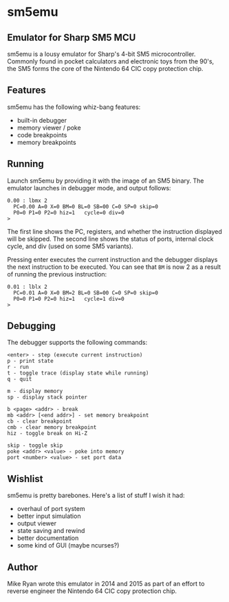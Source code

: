 sm5emu
======

Emulator for Sharp SM5 MCU
--------------------------

sm5emu is a lousy emulator for Sharp's 4-bit SM5 microcontroller.
Commonly found in pocket calculators and electronic toys from the 90's,
the SM5 forms the core of the Nintendo 64 CIC copy protection chip.

Features
--------

sm5emu has the following whiz-bang features:
 
 - built-in debugger
 - memory viewer / poke
 - code breakpoints
 - memory breakpoints

Running
-------

Launch sm5emu by providing it with the image of an SM5 binary. The
emulator launches in debugger mode, and output follows:

    0.00 : lbmx 2
      PC=0.00 A=0 X=0 BM=0 BL=0 SB=00 C=0 SP=0 skip=0
      P0=0 P1=0 P2=0 hiz=1   cycle=0 div=0
    >

The first line shows the PC, registers, and whether the instruction
displayed will be skipped. The second line shows the status of ports,
internal clock cycle, and div (used on some SM5 variants).

Pressing enter executes the current instruction and the debugger
displays the next instruction to be executed. You can see that ```BM```
is now 2 as a result of running the previous instruction:

    0.01 : lblx 2
      PC=0.01 A=0 X=0 BM=2 BL=0 SB=00 C=0 SP=0 skip=0
      P0=0 P1=0 P2=0 hiz=1   cycle=1 div=0
    >

Debugging
---------

The debugger supports the following commands:

    <enter> - step (execute current instruction)
    p - print state
    r - run
    t - toggle trace (display state while running)
    q - quit

    m - display memory
    sp - display stack pointer

    b <page> <addr> - break
    mb <addr> [<end addr>] - set memory breakpoint
    cb - clear breakpoint
    cmb - clear memory breakpoint
    hiz - toggle break on Hi-Z

    skip - toggle skip
    poke <addr> <value> - poke into memory
    port <number> <value> - set port data

Wishlist
--------

sm5emu is pretty barebones. Here's a list of stuff I wish it had:

 - overhaul of port system
  - better input simulation
  - output viewer
 - state saving and rewind
 - better documentation
 - some kind of GUI (maybe ncurses?)

Author
------

Mike Ryan wrote this emulator in 2014 and 2015 as part of an effort to
reverse engineer the Nintendo 64 CIC copy protection chip.
